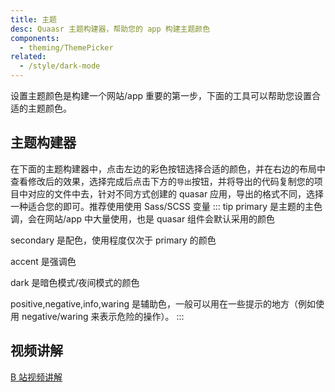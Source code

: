 ```yaml
---
title: 主题
desc: Quaasr 主题构建器，帮助您的 app 构建主题颜色
components:
  - theming/ThemePicker
related:
  - /style/dark-mode
---
```


设置主题颜色是构建一个网站/app 重要的第一步，下面的工具可以帮助您设置合适的主题颜色。

## 主题构建器

在下面的主题构建器中，点击左边的彩色按钮选择合适的颜色，并在右边的布局中查看修改后的效果，选择完成后点击下方的`导出`按钮，并将导出的代码复制您的项目中对应的文件中去，针对不同方式创建的 quasar 应用，导出的格式不同，选择一种适合您的即可。推荐使用使用 Sass/SCSS 变量
::: tip
  primary 是主题的主色调，会在网站/app 中大量使用，也是 quasar 组件会默认采用的颜色

  secondary 是配色，使用程度仅次于 primary 的颜色

  accent 是强调色

  dark 是暗色模式/夜间模式的颜色

  positive,negative,info,waring 是辅助色，一般可以用在一些提示的地方（例如使用 negative/waring 来表示危险的操作）。
:::
<theme-picker class="q-py-lg" />

## 视频讲解
[B 站视频讲解](https://www.bilibili.com/video/BV1pA4y197Zc?p=11)
